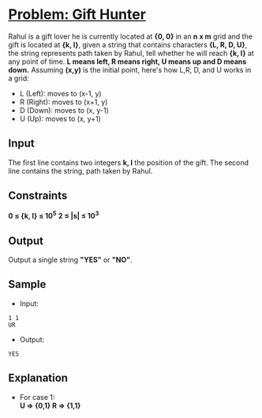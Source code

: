 # [Problem: Gift Hunter](https://my.newtonschool.co/playground/code/aswn19fgbi5n)

Rahul is a gift lover he is currently located at **{0, 0}** in an **n x m** grid and the gift is located at **{k, l}**, given a string that contains characters **{L, R, D, U}**, the string represents path taken by Rahul, tell whether he will reach **{k, l}** at any point of time. **L means left, R means right, U means up and D means down.**
Assuming **(x,y)** is the initial point, here's how L,R, D, and U works in a grid:
- L (Left): moves to (x-1, y)
- R (Right): moves to (x+1, y)
- D (Down): moves to (x, y-1)
- U (Up): moves to (x, y+1)

## Input

The first line contains two integers **k, l** the position of the gift.
The second line contains the string, path taken by Rahul.

## Constraints

**0 ≤ {k, l} ≤ 10<sup>5</sup>**
**2 ≤ |s| ≤ 10<sup>3</sup>**

## Output

Output a single string **"YES"** or **"NO"**.

## Sample

- Input:
```
1 1
UR
```

- Output:
```
YES
```

## Explanation

- For case 1: <br> **U => {0,1} R => {1,1}**
